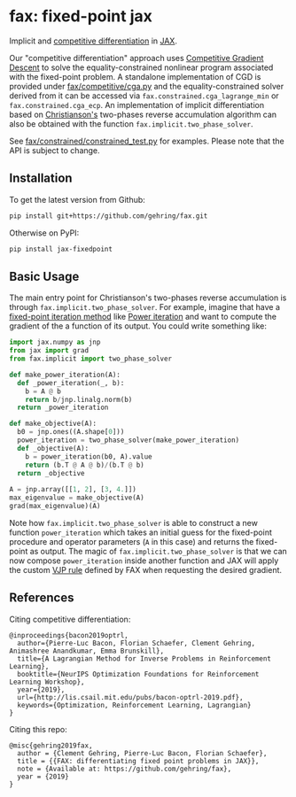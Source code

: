 # fax: fixed-point jax 

Implicit and [competitive differentiation](https://optrl2019.github.io/assets/accepted_papers/70.pdf) in [JAX](https://github.com/google/jax).

Our "competitive differentiation" approach uses [Competitive Gradient Descent](https://arxiv.org/abs/1905.12103) to solve the equality-constrained nonlinear program associated with the fixed-point problem. A standalone implementation of CGD is provided under [fax/competitive/cga.py](fax/competitive/cga.py) and the equality-constrained solver derived from it can be accessed via `fax.constrained.cga_lagrange_min` or `fax.constrained.cga_ecp`. An implementation of implicit differentiation based on [Christianson's](https://doi.org/10.1080/10556789408805572) two-phases reverse accumulation algorithm can also be obtained with the function `fax.implicit.two_phase_solver`.

See [fax/constrained/constrained_test.py](fax/constrained/constrained_test.py) for examples. Please note that the API is subject to change.

## Installation


To get the latest version from Github: 
```sh
pip install git+https://github.com/gehring/fax.git
```

Otherwise on PyPI:
```sh
pip install jax-fixedpoint
```
## Basic Usage
The main entry point for Christianson's two-phases reverse accumulation is through `fax.implicit.two_phase_solver`. For example, imagine that have a [fixed-point iteration method](https://en.wikipedia.org/wiki/Fixed-point_iteration) like [Power iteration](https://en.wikipedia.org/wiki/Power_iteration) and want to compute the gradient of the a function of its output. You could write something like: 
```python
import jax.numpy as jnp
from jax import grad
from fax.implicit import two_phase_solver

def make_power_iteration(A):
  def _power_iteration(_, b):
    b = A @ b
    return b/jnp.linalg.norm(b)
  return _power_iteration

def make_objective(A):
  b0 = jnp.ones((A.shape[0]))
  power_iteration = two_phase_solver(make_power_iteration)
  def _objective(A):
    b = power_iteration(b0, A).value
    return (b.T @ A @ b)/(b.T @ b)
  return _objective
  
A = jnp.array([[1, 2], [3, 4.]])
max_eigenvalue = make_objective(A)
grad(max_eigenvalue)(A)
```
Note how `fax.implicit.two_phase_solver` is able to construct a new function `power_iteration` which takes an initial guess for the fixed-point procedure and operator parameters (``A`` in this case) and returns the fixed-point as output. The magic of `fax.implicit.two_phase_solver`  is that we can now compose `power_iteration` inside another function and JAX will apply the custom [VJP rule](https://jax.readthedocs.io/en/latest/jax.html#jax.vjp) defined by FAX when requesting the desired gradient. 

## References

Citing competitive differentiation:

```
@inproceedings{bacon2019optrl,
  author={Pierre-Luc Bacon, Florian Schaefer, Clement Gehring, Animashree Anandkumar, Emma Brunskill},
  title={A Lagrangian Method for Inverse Problems in Reinforcement Learning},
  booktitle={NeurIPS Optimization Foundations for Reinforcement Learning Workshop},
  year={2019},
  url={http://lis.csail.mit.edu/pubs/bacon-optrl-2019.pdf},
  keywords={Optimization, Reinforcement Learning, Lagrangian}
}
```

Citing this repo:

```
@misc{gehring2019fax,
  author = {Clement Gehring, Pierre-Luc Bacon, Florian Schaefer},
  title = {{FAX: differentiating fixed point problems in JAX}},
  note = {Available at: https://github.com/gehring/fax},
  year = {2019}
}
```
